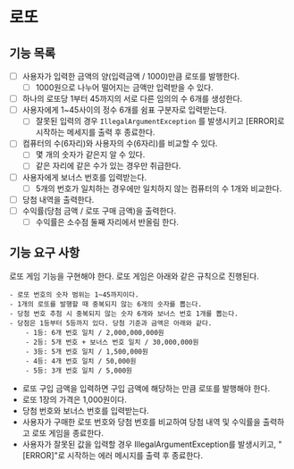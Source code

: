 # 로또

## 기능 목록

- [ ] 사용자가 입력한 금액의 양(입력금액 / 1000)만큼 로또를 발행한다.
  - [ ] 1000원으로 나누어 떨어지는 금액만 입력받을 수 있다.
- [ ] 하나의 로또당 1부터 45까지의 서로 다른 임의의 수 6개를 생성한다.
- [ ] 사용자에게 1~45사이의 정수 6개를 쉼표 구분자로 입력받는다.
  - [ ] 잘못된 입력의 경우 ```IllegalArgumentException``` 를 발생시키고 [ERROR]로 시작하는 메세지를 출력 후 종료한다. 
- [ ] 컴퓨터의 수(6자리)와 사용자의 수(6자리)를 비교할 수 있다.
  - [ ] 몇 개의 숫자가 같은지 알 수 있다.
  - [ ] 같은 자리에 같은 수가 있는 경우만 취급한다.
- [ ] 사용자에게 보너스 번호를 입력받는다.
  - [ ] 5개의 번호가 일치하는 경우에만 일치하지 않는 컴퓨터의 수 1개와 비교한다.
- [ ] 당첨 내역을 출력한다. 
- [ ] 수익률(당첨 금액 / 로또 구매 금액)을 출력한다.
  - [ ] 수익률은 소수점 둘째 자리에서 반올림 한다.

## 기능 요구 사항

로또 게임 기능을 구현해야 한다. 로또 게임은 아래와 같은 규칙으로 진행된다.

```
- 로또 번호의 숫자 범위는 1~45까지이다.
- 1개의 로또를 발행할 때 중복되지 않는 6개의 숫자를 뽑는다.
- 당첨 번호 추첨 시 중복되지 않는 숫자 6개와 보너스 번호 1개를 뽑는다.
- 당첨은 1등부터 5등까지 있다. 당첨 기준과 금액은 아래와 같다.
    - 1등: 6개 번호 일치 / 2,000,000,000원
    - 2등: 5개 번호 + 보너스 번호 일치 / 30,000,000원
    - 3등: 5개 번호 일치 / 1,500,000원
    - 4등: 4개 번호 일치 / 50,000원
    - 5등: 3개 번호 일치 / 5,000원
```

- 로또 구입 금액을 입력하면 구입 금액에 해당하는 만큼 로또를 발행해야 한다. 
- 로또 1장의 가격은 1,000원이다. 
- 당첨 번호와 보너스 번호를 입력받는다. 
- 사용자가 구매한 로또 번호와 당첨 번호를 비교하여 당첨 내역 및 수익률을 출력하고 로또 게임을 종료한다. 
- 사용자가 잘못된 값을 입력할 경우 IllegalArgumentException를 발생시키고, "[ERROR]"로 시작하는 에러 메시지를 출력 후 종료한다.